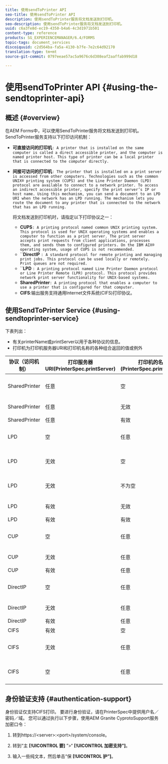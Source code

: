```yaml
---
title: 使用sendToPrinter API
seo-title: 使用sendToPrinter API
description: 使用sendToPrinter服务将文档发送到打印机。
seo-description: 使用sendToPrinter服务将文档发送到打印机。
uuid: c6a3fe8d-ec19-4350-b4a6-4c3d1971b501
content-type: reference
products: SG_EXPERIENCEMANAGER/6.4/FORMS
topic-tags: document_services
discoiquuid: c2d564ba-fa5a-4130-b7fe-7e2c64d92170
translation-type: tm+mt
source-git-commit: 0797eeae57ac5a9676c6d308eaf2aaffab999d18

---
```



# 使用sendToPrinter API {#using-the-sendtoprinter-api}

## 概述 {#overview}

在AEM Forms中，可以使用SendToPrinter服务将文档发送到打印机。 SendToPrinter服务支持以下打印访问机制：

* **可直接访问的打印机**`: A printer that is installed on the same computer is called a direct accessible printer, and the computer is named printer host. This type of printer can be a local printer that is connected to the computer directly.`

* **间接可访问的打印机**`: The printer that is installed on a print server is accessed from other computers. Technologies such as the common UNIX® printing system (CUPS) and the Line Printer Daemon (LPD) protocol are available to connect to a network printer. To access an indirect accessible printer, specify the print server’s IP or host name. Using this mechanism, you can send a document to an LPD URI when the network has an LPD running. The mechanism lets you route the document to any printer that is connected to the network that has an LPD running.`

   将文档发送到打印机时，请指定以下打印协议之一：

   * **CUPS**`: A printing protocol named common UNIX printing system. This protocol is used for UNIX operating systems and enables a computer to function as a print server. The print server accepts print requests from client applications, processes them, and sends them to configured printers. On the IBM AIX® operating system, usage of CUPS is not recommended.`
   * ``**DirectIP** `: A standard protocol for remote printing and managing print jobs. This protocol can be used locally or remotely. Print queues are not required.`
   * ``**LPD** `: A printing protocol named Line Printer Daemon protocol or Line Printer Remote (LPR) protocol. This protocol provides network print server functionality for UNIX-based systems.`
   * **SharedPrinter**`: A printing protocol that enables a computer to use a printer that is configured for that computer.`
   * **CIFS**:输出服务支持通用Internet文件系统(CIFS)打印协议。

## 使用SendToPrinter Service {#using-sendtoprinter-service}

下表列出：

* 有关printerName或printServer以用于各种协议的信息。
* 打印机为打印机服务器URI和打印机名称的各种组合返回的值或例外

| 协议（访问机制） | 打印服务器URI(PrinterSpec.printServer) | 打印机的名称(PrinterSpec.printerName) | 结果 |
|--- |--- |--- |--- |
| SharedPrinter | 任意 | 空 | 例外：必需参数sPrinterName不能为空。 |
| SharedPrinter | 任意 | 无效 | 出现异常情况，表示找不到打印机。 |
| SharedPrinter | 任意 | 有效 | 成功的打印作业。 |
| LPD | 空 | 任意 | 表示必需参数sPrintServerUri不能为空的例外。 |
| LPD | 无效 | 空 | 表示必需参数sPrinterName不能为空的例外。 |
| LPD | 无效 | 不为空 | 一个异常，表示未找到sPrintServerUri。 |
| LPD | 有效 | 无效 | 表示找不到打印机的例外。 |
| LPD | 有效 | 有效 | 成功的打印作业。 |
| CUP | 空 | 任意 | 表示必需参数sPrintServerUri不能为空的例外。 |
| CUP | 无效 | 任意 | 表示找不到打印机的例外。 |
| CUP | 有效 | 任意 | 成功的打印作业。 |
| DirectIP | 空 | 任意 | 表示必需参数sPrintServerUri不能为空的例外。 |
| DirectIP | 无效 | 任意 | 表示找不到打印机的例外。 |
| DirectIP | 有效 | 任意 | 成功的打印作业。 |
| CIFS | 有效 | 空 | 成功的打印作业。 |
| CIFS | 无效 | 任意 | 使用CIFS进行打印时出现未知错误。 |
| CIFS | 空 | 任意 | 表示必需参数sPrintServerUri不能为空的例外。 |

## 身份验证支持 {#authentication-support}

身份验证仅支持CIFS打印。 要进行身份验证，请在PrinterSpec中提供用户名／密码／域。 您可以通过执行以下步骤，使用AEM Granite CyprotoSupport服务加密口令：

1. 转到https://&lt;server>:&lt;port>/system/console。

1. 转到“主 **[!UICONTROL 要]** ”>“ **[!UICONTROL 加密支持”]**。

1. 输入一些纯文本，然后单击“保 **[!UICONTROL 护”]**。

